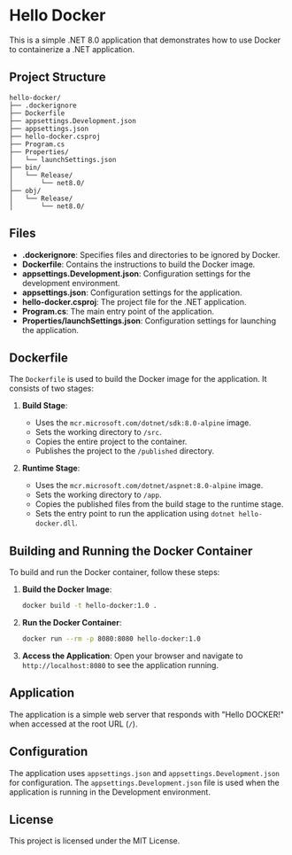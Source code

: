 # Hello Docker

This is a simple .NET 8.0 application that demonstrates how to use Docker to containerize a .NET application.

## Project Structure

```
hello-docker/
├── .dockerignore
├── Dockerfile
├── appsettings.Development.json
├── appsettings.json
├── hello-docker.csproj
├── Program.cs
├── Properties/
│   └── launchSettings.json
├── bin/
│   └── Release/
│       └── net8.0/
├── obj/
│   └── Release/
│       └── net8.0/
```

## Files

- **.dockerignore**: Specifies files and directories to be ignored by Docker.
- **Dockerfile**: Contains the instructions to build the Docker image.
- **appsettings.Development.json**: Configuration settings for the development environment.
- **appsettings.json**: Configuration settings for the application.
- **hello-docker.csproj**: The project file for the .NET application.
- **Program.cs**: The main entry point of the application.
- **Properties/launchSettings.json**: Configuration settings for launching the application.

## Dockerfile

The `Dockerfile` is used to build the Docker image for the application. It consists of two stages:

1. **Build Stage**:
    - Uses the `mcr.microsoft.com/dotnet/sdk:8.0-alpine` image.
    - Sets the working directory to `/src`.
    - Copies the entire project to the container.
    - Publishes the project to the `/published` directory.

2. **Runtime Stage**:
    - Uses the `mcr.microsoft.com/dotnet/aspnet:8.0-alpine` image.
    - Sets the working directory to `/app`.
    - Copies the published files from the build stage to the runtime stage.
    - Sets the entry point to run the application using `dotnet hello-docker.dll`.

## Building and Running the Docker Container

To build and run the Docker container, follow these steps:

1. **Build the Docker Image**:
    ```sh
    docker build -t hello-docker:1.0 .
    ```

2. **Run the Docker Container**:
    ```sh
    docker run --rm -p 8080:8080 hello-docker:1.0
    ```

3. **Access the Application**:
    Open your browser and navigate to `http://localhost:8080` to see the application running.

## Application

The application is a simple web server that responds with "Hello DOCKER!" when accessed at the root URL (`/`).

## Configuration

The application uses `appsettings.json` and `appsettings.Development.json` for configuration. The `appsettings.Development.json` file is used when the application is running in the Development environment.

## License

This project is licensed under the MIT License.